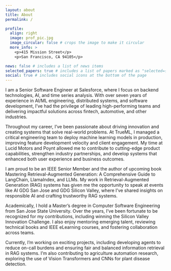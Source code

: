 ```yaml
---
layout: about
title: About
permalink: /

profile:
  align: right
  image: prof_pic.jpg
  image_circular: false # crops the image to make it circular
  more_info: >
    <p>415 Mission Street</p>
    <p>San Francisco, CA 94105</p>

news: false # includes a list of news items
selected_papers: true # includes a list of papers marked as "selected={true}"
social: true # includes social icons at the bottom of the page
---
```


I am a Senior Software Engineer at Salesforce, where I focus on backend technologies, AI, and time series analysis. With over seven years of experience in AI/ML engineering, distributed systems, and software development, I’ve had the privilege of leading high-performing teams and delivering impactful solutions across fintech, automotive, and other industries.

Throughout my career, I’ve been passionate about driving innovation and creating systems that solve real-world problems. At TrueML, I managed a critical engineering team to deploy machine learning models in production, improving feature development velocity and client engagement. My time at Lucid Motors and Poynt allowed me to contribute to cutting-edge product capabilities, strengthen industry partnerships, and develop systems that enhanced both user experience and business outcomes.

I am proud to be an IEEE Senior Member and the author of upcoming book Mastering Retrieval-Augmented Generation: A Comprehensive Guide to LangChain, LlamaIndex, and LLMs. My work in Retrieval-Augmented Generation (RAG) systems has given me the opportunity to speak at events like AI GDG San Jose and GDG Silicon Valley, where I’ve shared insights on responsible AI and crafting trustworthy RAG systems.

Academically, I hold a Master’s degree in Computer Software Engineering from San Jose State University. Over the years, I’ve been fortunate to be recognized for my contributions, including winning the Silicon Valley Innovation Challenge. I also enjoy mentoring emerging talent, reviewing technical books and IEEE eLearning courses, and fostering collaboration across teams.

Currently, I’m working on exciting projects, including developing agents to reduce on-call burdens and ensuring fair and balanced information retrieval in RAG systems. I’m also contributing to agriculture automation research, exploring the use of Vision Transformers and CNNs for plant disease detection.
